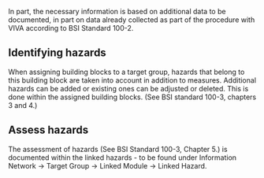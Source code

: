 In part, the necessary information is based on additional data to be documented, in part on data already collected as part of the procedure with VIVA according to BSI Standard 100-2.

Identifying hazards
-------------------

When assigning building blocks to a target group, hazards that belong to this building block are taken into account in addition to measures. Additional hazards can be added or existing ones can be adjusted or deleted. This is done within the assigned building blocks. (See BSI standard 100-3, chapters 3 and 4.)

Assess hazards
--------------

The assessment of hazards (See BSI Standard 100-3, Chapter 5.) is documented within the linked hazards - to be found under Information Network → Target Group → Linked Module → Linked Hazard.